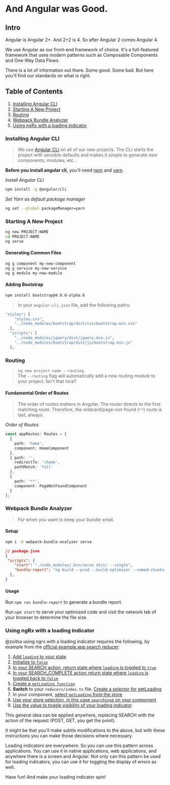 # And Angular was Good.

## Intro
Angular is Angular 2+. And 2+2 is 4. So after Angular 2 comes Angular 4.  
  
We use Angular as our front-end framework of choice. It's a full-featured framework that uses modern patterns such as Composable Components and One-Way Data Flows.  
  
There is a lot of information out there. Some good. Some bad. But here you'll find our standards on what is right. 

## Table of Contents
1. [Installing Angular CLI](#installing-angular-cli)
2. [Starting A New Project](#starting-a-new-project)  
3. [Routing](#routing)
4. [Webpack Bundle Analyzer](#webpack-bundle-analyzer)
5. [Using ngRx with a loading indicator](#using-ngrx-with-a-loading-indicator)

### Installing Angular CLI
> We use [Angular CLI](https://cli.angular.io) on all of our new projects. The CLI starts the project with sensible defaults and makes it simple to generate new components, modules, etc...  
  

**Before you install angular cli,** you'll need [npm](https://docs.npmjs.com/getting-started/installing-node) and [yarn](https://yarnpkg.com/en/docs/install).  

_Install Angular CLI_
```bash
npm install -g @angular/cli
```

_Set Yarn as default package manager_
```bash
ng set --global packageManager=yarn  
```

### Starting A New Project

```bash 
ng new PROJECT-NAME
cd PROJECT-NAME
ng serve
```

#### Generating Common Files
```bash 
ng g component my-new-component
ng g service my-new-service
ng g module my-new-module
```

#### Adding Bootstrap
```bash
npm install bootstrap@4.0.0-alpha.6
```
> In your `angular-cli.json` file, add the following paths:

```bash
"styles": [
    "styles.css",
    "../node_modules/bootstrap/dist/css/bootstrap.min.css"
  ],
  "scripts": [
    "../node_modules/jquery/dist/jquery.min.js",
    "../node_modules/bootstrap/dist/js/bootstrap.min.js"
  ],
```

### Routing
> ```ng new project-name --routing```   
> The `--routing` flag will automatically add a new routing module to your project. Isn't that nice?

#### Fundamental Order of Routes
> The order of routes matters in Angular. The router directs to the first matching route. Therefore, the wildcard/page-not-found (`**`) route is last, always.

_Order of Routes_
```ts 
const appRoutes: Routes = [
  { 
    path: 'home', 
    component: HomeComponent 
  },
  { path: '',
    redirectTo: '/home',
    pathMatch: 'full'
  },
  { 
    path: '**', 
    component: PageNotFoundComponent 
  }
];
```

### Webpack Bundle Analyzer
> For when you want to keep your bundle small.


#### Setup
```bash
npm i -D webpack-bundle-analyzer serve
```

```json
// package.json
{
 "scripts": {
    "start": "./node_modules/.bin/serve dist/ --single",
    "bundle-report": "ng build --prod --build-optimizer --named-chunks --stats-json && ./node_modules/.bin/webpack-bundle-analyzer dist/stats.json"
  },
}
```

#### Usage
Run `npm run bundle-report` to generate a bundle report.

Run `npm start` to serve your optimized code and visit the network tab of your browser to determine the file size.

### Using ngRx with a loading indicator
@zoitsa using ngrx with a loading indicator requires the following, by example from the [official example app search reducer](https://github.com/ngrx/platform/blob/master/example-app/app/books/reducers/search.ts): 

1. [Add `loading` to your state](https://github.com/ngrx/platform/blob/master/example-app/app/books/reducers/search.ts#L5)  
2. [Initialize to `false`](https://github.com/ngrx/platform/blob/master/example-app/app/books/reducers/search.ts#L12)  
3. [In your SEARCH action, return state where `loading` is toggled to `true`](https://github.com/ngrx/platform/blob/master/example-app/app/books/reducers/search.ts#L31-L37)  
4. [In your SEARCH_COMPLETE action return state where `loading` is toggled back to `false`](https://github.com/ngrx/platform/blob/master/example-app/app/books/reducers/search.ts#L42)  
5. [Create a `getLoading function`](https://github.com/ngrx/platform/blob/master/example-app/app/books/reducers/search.ts#L66)  
6. **Switch** to your `reducers/index.ts` file. [Create a selector for getLoading](https://github.com/ngrx/platform/blob/master/example-app/app/books/reducers/index.ts#L104-L107)  
7. In your component, [select `getLoading` from the store](https://github.com/ngrx/platform/blob/master/example-app/app/books/containers/find-book-page.ts#L27)  
8. [Use your store selection, in this case `searching$` on your component](https://github.com/ngrx/platform/blob/master/example-app/app/books/containers/find-book-page.ts#L14)  
9. [Use the value to toggle visibility of your loading indicator](https://github.com/ngrx/platform/blob/master/example-app/app/books/components/book-search.ts#L15)  

This general idea can be applied anywhere, replacing SEARCH with the action of the request (POST, GET, you get the point).   
  
It might be that you'll make subtle modifications to the above, but with these instructions you can make those decisions where necessary.  

Loading indicators are everywhere. So you can use this pattern across applications.  You can use it in native applications, web applications, and anywhere there is a screen and Angular. Not only can this pattern be used for loading indicators, you can use it for toggling the display of errors as well. 
  
Have fun! And make your loading indicator spin!
